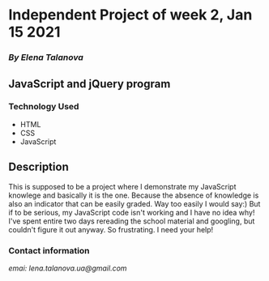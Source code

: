 # Independent Project of week 2, Jan 15 2021

### _By Elena Talanova_

## JavaScript and jQuery program

### Technology Used

- HTML
- CSS
- JavaScript

## Description

This is supposed to be a project where I demonstrate my JavaScript knowlege and basically it is the one. Because the absence of knowledge is also an indicator that can be easily graded. Way too easily I would say:) But if to be serious, my JavaScript code isn't working and I have no idea why! I've spent entire two days rereading the school material and googling, but couldn't figure it out anyway. So frustrating. I need your help!

### Contact information

_emai: lena.talanova.ua@gmail.com_
